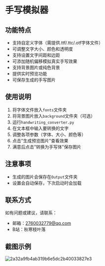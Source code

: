 # 手写模拟器



## 功能特点

- 支持自定义字体（需提供.ttf/.ttc/.otf字体文件）
- 可调整文字大小、颜色和透明度
- 支持设置文字间距和边距
- 可添加随机偏移模拟真实手写效果
- 支持背景图片或纯色背景
- 提供实时预览功能
- 可保存生成的手写图片

## 使用说明

1. 将字体文件放入`fonts`文件夹
2. 将背景图片放入`background`文件夹（可选）
3. 运行`handwriting_converter.py`
4. 在文本框中输入要转换的文字
5. 调整各项参数（字体、大小、颜色等）
6. 点击"生成预览图片"查看效果
7. 满意后点击"转换为手写体"保存图片

## 注意事项

- 生成的图片会保存在`Output`文件夹
- 设置会自动保存，下次启动时会加载

## 联系方式

如有问题或建议，请联系：
- 邮箱：2760032779@qq.com
- B站：秋寒枝叶落

## 截图示例
![2a32a9fb4ab319b6e5dc2b40033827e3](https://github.com/user-attachments/assets/821434da-4d68-41ae-8f2e-fbfa6883ace5)

 
